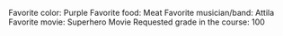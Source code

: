 Favorite color: Purple 
Favorite food: Meat
Favorite musician/band: Attila 
Favorite movie: Superhero Movie
Requested grade in the course: 100
